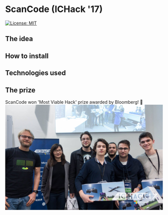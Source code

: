 ScanCode (ICHack '17)
=====================
[![License: MIT](https://img.shields.io/badge/License-MIT-yellow.svg)](https://opensource.org/licenses/MIT)

The idea
--------

How to install
--------------

Technologies used
-----------------

The prize
---------
ScanCode won 'Most Viable Hack' prize awarded by Bloomberg! :wine_glass:
![alt text](https://github.com/catalincraciun/scancode/blob/master/resources/bloomberg_prize.jpg)
